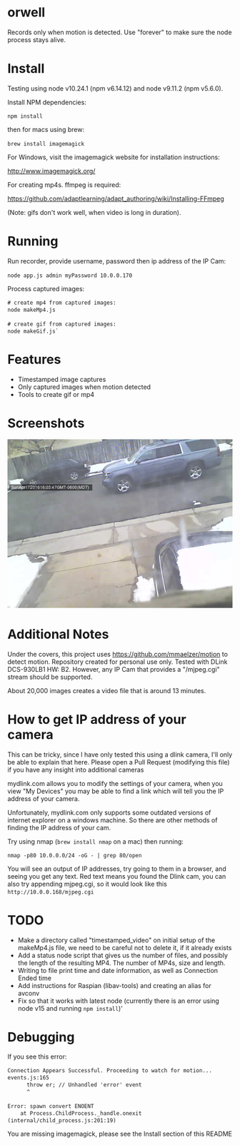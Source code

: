 # orwell

Records only when motion is detected. Use "forever" to make sure the node process stays alive.

# Install
Testing using node v10.24.1 (npm v6.14.12) and node v9.11.2 (npm v5.6.0).

Install NPM dependencies:

```
npm install
```

then for macs using brew:

`brew install imagemagick`

For Windows, visit the imagemagick website for installation instructions:

http://www.imagemagick.org/

For creating mp4s. ffmpeg is required:

https://github.com/adaptlearning/adapt_authoring/wiki/Installing-FFmpeg

(Note: gifs don't work well, when video is long in duration).

# Running

Run recorder, provide username, password then ip address of the IP Cam:

`node app.js admin myPassword 10.0.0.170`

Process captured images:
```
# create mp4 from captured images:
node makeMp4.js

# create gif from captured images:
node makeGif.js`
```

# Features
- Timestamped image captures
- Only captured images when motion detected
- Tools to create gif or mp4

# Screenshots
![Alt text](/screenshots/1460930627074.jpg?raw=true "Screenshot 1")

# Additional Notes
Under the covers, this project uses https://github.com/mmaelzer/motion to detect motion. Repository created for personal use only. Tested with DLink DCS-930LB1 HW: B2. However, any IP Cam that provides a "/mjpeg.cgi" stream should be supported.

About 20,000 images creates a video file that is around 13 minutes.

# How to get IP address of your camera

This can be tricky, since I have only tested this using a dlink camera, I'll only be able to explain that here. Please open a Pull Request (modifying this file) if you have any insight into additional cameras

mydlink.com allows you to modify the settings of your camera, when you view "My Devices" you may be able to find a link which will tell you the IP address of your camera.

Unfortunately, mydlink.com only supports some outdated versions of internet explorer on a windows machine. So there are other methods of finding the IP address of your cam.

Try using nmap (`brew install nmap` on a mac) then running:
```
nmap -p80 10.0.0.0/24 -oG - | grep 80/open
```
You will see an output of IP addresses, try going to them in a browser, and seeing you get any text. Red text means you found the Dlink cam, you can also try appending mjpeg.cgi, so it would look like this `http://10.0.0.168/mjpeg.cgi`

# TODO
- Make a directory called "timestamped_video" on initial setup of the makeMp4.js file, we need to be careful not to delete it, if it already exists
- Add a status node script that gives us the number of files, and possibly the length of the resulting MP4. The number of MP4s, size and length.
- Writing to file print time and date information, as well as Connection Ended time
- Add instructions for Raspian (libav-tools) and creating an alias for avconv
- Fix so that it works with latest node (currently there is an error using node v15 and running `npm install`)'

# Debugging
If you see this error:
```
Connection Appears Successful. Proceeding to watch for motion...
events.js:165
      throw er; // Unhandled 'error' event
      ^

Error: spawn convert ENOENT
    at Process.ChildProcess._handle.onexit (internal/child_process.js:201:19)
```
You are missing imagemagick, please see the Install section of this README
